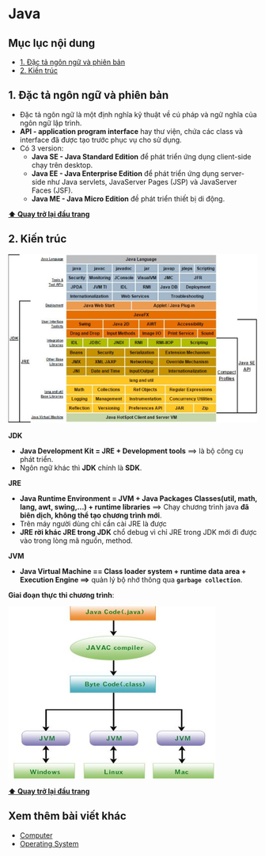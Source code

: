 # Java

## Mục lục nội dung

- [1. Đặc tả ngôn ngữ và phiên bản](#1-đặc-tả-ngôn-ngữ-và-phiên-bản)
- [2. Kiến trúc](#2-kiến-trúc)

## 1. Đặc tả ngôn ngữ và phiên bản

- Đặc tả ngôn ngữ là một định nghĩa kỹ thuật về cú pháp và ngữ nghĩa của ngôn ngữ lập trình.
- **API - application program interface** hay thư viện, chứa các class và interface đã được tạo trước phục vụ cho sử dụng.
- Có 3 version:
  - **Java SE - Java Standard Edition** để phát triển ứng dụng client-side chạy trên desktop.
  - **Java EE - Java Enterprise Edition** để phát triển ứng dụng server-side như Java servlets, JavaServer Pages (JSP) và JavaServer Faces (JSF).
  - **Java ME - Java Micro Edition** đề phát triển thiết bị di động.

**[⬆ Quay trở lại đầu trang](#mục-lục-nội-dung)**

## 2. Kiến trúc

![java platform](/assets/architecture.jpg)

**JDK**

- **Java Development Kit = JRE + Development tools** ==> là bộ công cụ phát triển.
- Ngôn ngữ khác thì **JDK** chính là **SDK**.

**JRE**

- **Java Runtime Environment = JVM + Java Packages Classes(util, math, lang, awt, swing,...) + runtime libraries** ==> Chạy chương trình java **đã biên dịch, không thể tạo chương trình mới**.
- Trên máy người dùng chỉ cần cài JRE là được
- **JRE rời khác JRE trong JDK** chổ debug vì chỉ JRE trong JDK mới đi được vào trong lòng mã nguồn, method.

**JVM**

- **Java Virtual Machine == Class loader system + runtime data area + Execution Engine ==>** quản lý bộ nhớ thông qua **`garbage collection`**.

**Giai đoạn thực thi chương trình**:

![architecture](/assets/jvm.jpg)

**[⬆ Quay trở lại đầu trang](#mục-lục-nội-dung)**

## Xem thêm bài viết khác

- [Computer](day1.md)
- [Operating System](day2.md)
